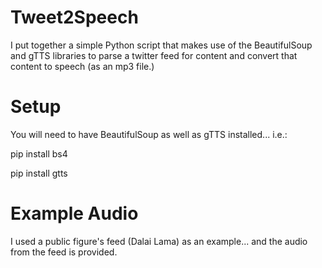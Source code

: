 # Tweet2Speech

I put together a simple Python script that makes use of the BeautifulSoup and gTTS libraries to parse a twitter feed for content and convert that content to speech (as an mp3 file.)

# Setup

You will need to have BeautifulSoup as well as gTTS installed... i.e.:

pip install bs4

pip install gtts

# Example Audio

I used a public figure's feed (Dalai Lama) as an example... and the audio from the feed is provided.